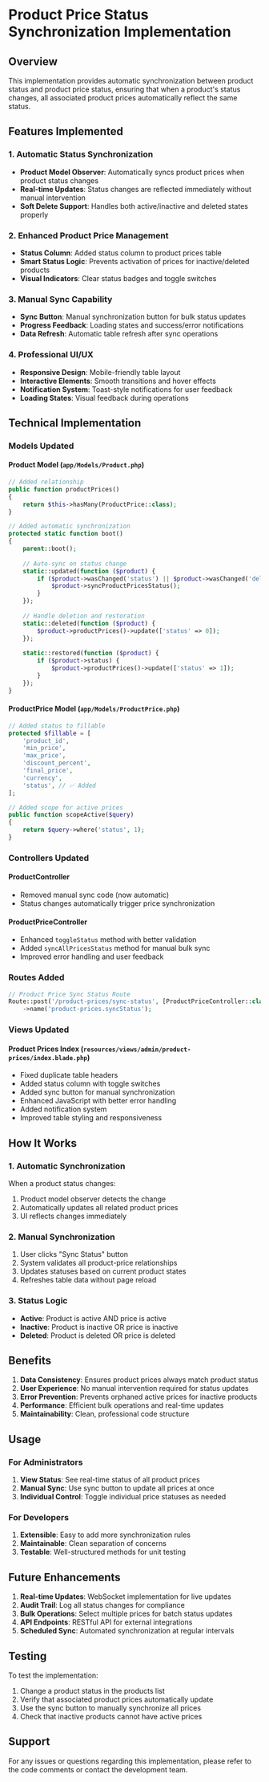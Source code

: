 # Product Price Status Synchronization Implementation

## Overview
This implementation provides automatic synchronization between product status and product price status, ensuring that when a product's status changes, all associated product prices automatically reflect the same status.

## Features Implemented

### 1. Automatic Status Synchronization
- **Product Model Observer**: Automatically syncs product prices when product status changes
- **Real-time Updates**: Status changes are reflected immediately without manual intervention
- **Soft Delete Support**: Handles both active/inactive and deleted states properly

### 2. Enhanced Product Price Management
- **Status Column**: Added status column to product prices table
- **Smart Status Logic**: Prevents activation of prices for inactive/deleted products
- **Visual Indicators**: Clear status badges and toggle switches

### 3. Manual Sync Capability
- **Sync Button**: Manual synchronization button for bulk status updates
- **Progress Feedback**: Loading states and success/error notifications
- **Data Refresh**: Automatic table refresh after sync operations

### 4. Professional UI/UX
- **Responsive Design**: Mobile-friendly table layout
- **Interactive Elements**: Smooth transitions and hover effects
- **Notification System**: Toast-style notifications for user feedback
- **Loading States**: Visual feedback during operations

## Technical Implementation

### Models Updated

#### Product Model (`app/Models/Product.php`)
```php
// Added relationship
public function productPrices()
{
    return $this->hasMany(ProductPrice::class);
}

// Added automatic synchronization
protected static function boot()
{
    parent::boot();
    
    // Auto-sync on status change
    static::updated(function ($product) {
        if ($product->wasChanged('status') || $product->wasChanged('deleted_at')) {
            $product->syncProductPricesStatus();
        }
    });
    
    // Handle deletion and restoration
    static::deleted(function ($product) {
        $product->productPrices()->update(['status' => 0]);
    });
    
    static::restored(function ($product) {
        if ($product->status) {
            $product->productPrices()->update(['status' => 1]);
        }
    });
}
```

#### ProductPrice Model (`app/Models/ProductPrice.php`)
```php
// Added status to fillable
protected $fillable = [
    'product_id',
    'min_price',
    'max_price',
    'discount_percent',
    'final_price',
    'currency',
    'status', // ✅ Added
];

// Added scope for active prices
public function scopeActive($query)
{
    return $query->where('status', 1);
}
```

### Controllers Updated

#### ProductController
- Removed manual sync code (now automatic)
- Status changes automatically trigger price synchronization

#### ProductPriceController
- Enhanced `toggleStatus` method with better validation
- Added `syncAllPricesStatus` method for manual bulk sync
- Improved error handling and user feedback

### Routes Added
```php
// Product Price Sync Status Route
Route::post('/product-prices/sync-status', [ProductPriceController::class, 'syncAllPricesStatus'])
    ->name('product-prices.syncStatus');
```

### Views Updated

#### Product Prices Index (`resources/views/admin/product-prices/index.blade.php`)
- Fixed duplicate table headers
- Added status column with toggle switches
- Added sync button for manual synchronization
- Enhanced JavaScript with better error handling
- Added notification system
- Improved table styling and responsiveness

## How It Works

### 1. Automatic Synchronization
When a product status changes:
1. Product model observer detects the change
2. Automatically updates all related product prices
3. UI reflects changes immediately

### 2. Manual Synchronization
1. User clicks "Sync Status" button
2. System validates all product-price relationships
3. Updates statuses based on current product states
4. Refreshes table data without page reload

### 3. Status Logic
- **Active**: Product is active AND price is active
- **Inactive**: Product is inactive OR price is inactive
- **Deleted**: Product is deleted OR price is deleted

## Benefits

1. **Data Consistency**: Ensures product prices always match product status
2. **User Experience**: No manual intervention required for status updates
3. **Error Prevention**: Prevents orphaned active prices for inactive products
4. **Performance**: Efficient bulk operations and real-time updates
5. **Maintainability**: Clean, professional code structure

## Usage

### For Administrators
1. **View Status**: See real-time status of all product prices
2. **Manual Sync**: Use sync button to update all prices at once
3. **Individual Control**: Toggle individual price statuses as needed

### For Developers
1. **Extensible**: Easy to add more synchronization rules
2. **Maintainable**: Clean separation of concerns
3. **Testable**: Well-structured methods for unit testing

## Future Enhancements

1. **Real-time Updates**: WebSocket implementation for live updates
2. **Audit Trail**: Log all status changes for compliance
3. **Bulk Operations**: Select multiple prices for batch status updates
4. **API Endpoints**: RESTful API for external integrations
5. **Scheduled Sync**: Automated synchronization at regular intervals

## Testing

To test the implementation:
1. Change a product status in the products list
2. Verify that associated product prices automatically update
3. Use the sync button to manually synchronize all prices
4. Check that inactive products cannot have active prices

## Support

For any issues or questions regarding this implementation, please refer to the code comments or contact the development team. 